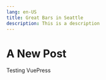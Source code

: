 ```yaml
---
lang: en-US
title: Great Bars in Seattle
description: This is a description
---
```


# A New Post

Testing VuePress